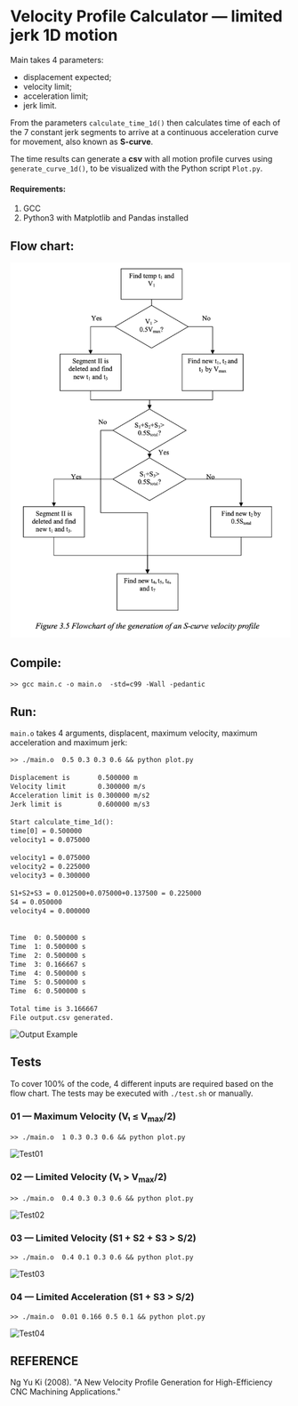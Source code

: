 # Velocity Profile Calculator — limited jerk 1D motion

Main takes 4 parameters: 

- displacement expected;
- velocity limit; 
- acceleration limit; 
- jerk limit.

From the parameters ```calculate_time_1d()``` then calculates time of each of the 7 constant jerk segments to arrive at a continuous acceleration curve for movement, also known as **S-curve**.

The time results can generate a **csv** with all motion profile curves using ```generate_curve_1d()```, to be visualized with the Python script ```Plot.py```.

#### Requirements:
1. GCC
2. Python3 with Matplotlib and Pandas installed

## Flow chart:
![Flow Chart](./flowchart.png)

## Compile:
```
>> gcc main.c -o main.o  -std=c99 -Wall -pedantic
```

## Run:
```main.o``` takes 4 arguments, displacent, maximum velocity, maximum acceleration and maximum jerk:
```
>> ./main.o  0.5 0.3 0.3 0.6 && python plot.py                  

Displacement is       0.500000 m   
Velocity limit        0.300000 m/s 
Acceleration limit is 0.300000 m/s2
Jerk limit is         0.600000 m/s3

Start calculate_time_1d(): 
time[0] = 0.500000 
velocity1 = 0.075000

velocity1 = 0.075000 
velocity2 = 0.225000 
velocity3 = 0.300000 

S1+S2+S3 = 0.012500+0.075000+0.137500 = 0.225000 
S4 = 0.050000 
velocity4 = 0.000000 


Time  0: 0.500000 s
Time  1: 0.500000 s
Time  2: 0.500000 s
Time  3: 0.166667 s
Time  4: 0.500000 s
Time  5: 0.500000 s
Time  6: 0.500000 s

Total time is 3.166667
File output.csv generated.
```

![Output Example](./result_V2/motion_plot.png)

## Tests

To cover 100% of the code, 4 different inputs are required based on the flow chart.
The tests may be executed with ```./test.sh``` or manually.
### 01 — Maximum Velocity (V₁ ≤ V<sub>max</sub>/2)
```
>> ./main.o  1 0.3 0.3 0.6 && python plot.py
```
![Test01](./tests/test01.png)
### 02 — Limited Velocity (V₁ > V<sub>max</sub>/2)
```
>> ./main.o  0.4 0.3 0.3 0.6 && python plot.py
```
![Test02](./tests/test02.png)
### 03 — Limited Velocity (S1 + S2 + S3 > S/2)
```
>> ./main.o  0.4 0.1 0.3 0.6 && python plot.py
```
![Test03](./tests/test03.png)
### 04 — Limited Acceleration (S1 + S3 > S/2)
```
>> ./main.o  0.01 0.166 0.5 0.1 && python plot.py
```
![Test04](./tests/test04.png)
## REFERENCE

Ng Yu Ki (2008). "A New Velocity Profile Generation for High-Efficiency CNC Machining Applications."
